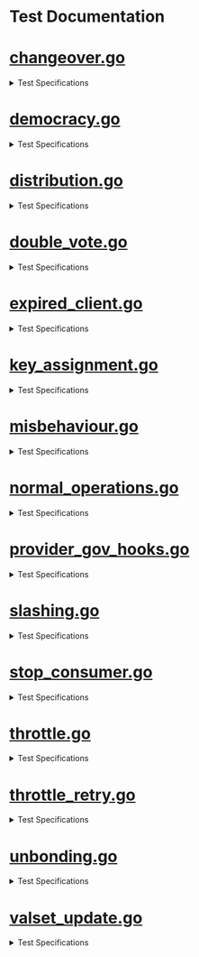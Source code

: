 # Test Documentation

# [changeover.go](../../tests/integration/changeover.go) 
<details><summary> Test Specifications </summary>

| Function | Short Description |
|----------|-------------------|
 [TestRecycleTransferChannel](../../tests/integration/changeover.go#L17) | TestRecycleTransferChannel tests that an existing transfer channel can be reused when transitioning from a standalone to a consumer chain.<details><summary>Details</summary>The test case:<br>* sets up a provider chain and a standalone chain<br>* creates a connection between the two chains<br>* creates a transfer channel between the two chains<br>* transitions the standalone chain to a consumer chain<br>* confirms that no extra transfer channel is created, thus only one transfer channel and one CCV channel exist.</details> |
</details>

# [democracy.go](../../tests/integration/democracy.go) 
<details><summary> Test Specifications </summary>

| Function | Short Description |
|----------|-------------------|
 [TestDemocracyRewardsDistribution](../../tests/integration/democracy.go#L79) | TestDemocracyRewardsDistribution checks that rewards to democracy representatives, community pool, and provider redistribution account are done correctly.<details><summary>Details</summary>* Sets up a democracy consumer chain<br>* Creates a new block<br>* Checks that rewards to democracy representatives, community pool, and provider redistribution account are distributed in the right proportions</details> |
 [TestDemocracyGovernanceWhitelisting](../../tests/integration/democracy.go#L195) | TestDemocracyGovernanceWhitelisting checks that only whitelisted governance proposals can be executed on democracy consumer chains.<details><summary>Details</summary>For context, see the whitelist for proposals in app/consumer-democracy/proposals_whitelisting.go.<br>* Sets up a democracy consumer chain<br>* Submits a proposal containing changes to the auth and mint module parameters<br>* Checks that the proposal is not executed, since the change to the auth module is not whitelisted.<br>* Submits a proposal containing changes *only* to the mint module parameters<br>* Checks that the proposal is executed, since the change to the mint module is whitelisted.<br>* Submits a proposal containing changes *only* to the auth module parameters<br>* Checks that again, the proposal is not executed, since the change to the auth module is not whitelisted.</details> |
 [TestDemocracyMsgUpdateParams](../../tests/integration/democracy.go#L295) | TestDemocracyMsgUpdateParams checks that the consumer parameters can be updated through a governance proposal.<details><summary>Details</summary>* Sets up a democracy consumer chain<br>* Submits a proposal containing changes to the consumer module parameters<br>* Checks that the proposal is executed, and the parameters are updated</details> |
</details>

# [distribution.go](../../tests/integration/distribution.go) 
<details><summary> Test Specifications </summary>

| Function | Short Description |
|----------|-------------------|
 [TestRewardsDistribution](../../tests/integration/distribution.go#L32) | TestRewardsDistribution tests the distribution of rewards from the consumer chain to the provider chain.<details><summary>Details</summary>The test sets up a provider and consumer chain and completes the channel initialization.<br>Then, it sends tokens into the FeeCollector on the consumer chain,<br>and checks that these tokens distributed correctly across the provider and consumer chain.<br>It first checks that the tokens are distributed purely on the consumer chain,<br>then advances the block height to make the consumer chain send a packet with rewards to the provider chain.<br>It does not whitelist the consumer denom, so the tokens are expected to stay in<br>the ConsumerRewardsPool on the provider chain.</details> |
 [TestSendRewardsRetries](../../tests/integration/distribution.go#L204) | TestSendRewardsRetries tests that failed reward transmissions are retried every BlocksPerDistributionTransmission blocks<details><summary>Details</summary>The test sets up a provider and consumer chain and completes the channel initialization.<br>It fills the fee pool on the consumer chain,<br>then corrupts the transmission channel and tries to send rewards to the provider chain,<br>which should fail.<br>The test then advances the block height to trigger a retry of the reward transmission,<br>and confirms that this time, the transmission is successful.</details> |
 [TestEndBlockRD](../../tests/integration/distribution.go#L285) | Note: this method is effectively a unit test for EndBLockRD(), but is written as an integration test to avoid excessive mocking. |
 [TestSendRewardsToProvider](../../tests/integration/distribution.go#L408) | TestSendRewardsToProvider is effectively a unit test for SendRewardsToProvider(), but is written as an integration test to avoid excessive mocking.<details><summary>Details</summary>The test first sets up CCV and transmission channels between the provider and consumer chains.<br>Then it verifies the SendRewardsToProvider() function under various scenarios and checks if the<br>function handles each scenario correctly by ensuring the expected number of token transfers.</details> |
 [TestIBCTransferMiddleware](../../tests/integration/distribution.go#L554) | TestIBCTransferMiddleware tests the logic of the IBC transfer OnRecvPacket callback.<details><summary>Details</summary>The test first sets up IBC and transfer channels. Then it simulates various scenarios of token transfers from the provider chain to<br>the consumer chain, and evaluates how the middleware processes these transfers. It ensures that token transfers are handled correctly and<br>rewards are allocated as expected.</details> |
 [TestAllocateTokens](../../tests/integration/distribution.go#L744) | TestAllocateTokens is a happy-path test of the consumer rewards pool allocation to opted-in validators and the community pool.<details><summary>Details</summary>The test sets up a provider chain and multiple consumer chains, and initializes the channels between them.<br>It funds the consumer rewards pools on the provider chain and allocates rewards to the consumer chains.<br>Then, it begins a new block to cause rewards to be distributed to the validators and the community pool,<br>and checks that the rewards are allocated as expected.</details> |
 [TestAllocateTokensToConsumerValidators](../../tests/integration/distribution.go#L884) | TestAllocateTokensToConsumerValidators tests the allocation of tokens to consumer validators.<details><summary>Details</summary>The test exclusively uses the provider chain.<br>It sets up a current set of consumer validators, then calls the AllocateTokensToConsumerValidators<br>function to allocate a number of tokens to the validators.<br>The test then checks that the expected number of tokens were allocated to the validators.<br>The test covers the following scenarios:<br>- The tokens to be allocated are empty<br>- The consumer validator set is empty<br>- The tokens are allocated to a single validator<br>- The tokens are allocated to multiple validators</details> |
 [TestAllocateTokensToConsumerValidatorsWithDifferentValidatorHeights](../../tests/integration/distribution.go#L1026) | TestAllocateTokensToConsumerValidatorsWithDifferentValidatorHeights tests AllocateTokensToConsumerValidators test with consumer validators that have different heights.<details><summary>Details</summary>It sets up a context where the consumer validators have different join heights and verifies that rewards are<br>correctly allocated only to validators who have been active long enough. It ensures that rewards are evenly distributed<br>among eligible validators, that validators can withdraw their rewards correctly, and that no rewards are allocated to validators<br>who do not meet the required join height criteria. It confirms that validators that have been consumer validators<br>for some time receive rewards, while validators that recently became consumer validators do not receive rewards.</details> |
 [TestMultiConsumerRewardsDistribution](../../tests/integration/distribution.go#L1142) | TestMultiConsumerRewardsDistribution tests the rewards distribution of multiple consumers chains.<details><summary>Details</summary>It sets up multiple consumer and transfer channels and verifies the distribution of rewards from<br>various consumer chains to the provider's reward pool. It ensures that the consumer reward pools are<br>correctly populated and that rewards are properly transferred to the provider. The test checks that<br>the provider's reward pool balance reflects the accumulated rewards from all consumer chains after<br>processing IBC transfer packets and relaying committed packets.</details> |
</details>

# [double_vote.go](../../tests/integration/double_vote.go) 
<details><summary> Test Specifications </summary>

| Function | Short Description |
|----------|-------------------|
 [TestHandleConsumerDoubleVoting](../../tests/integration/double_vote.go#L21) | TestHandleConsumerDoubleVoting tests the handling of double voting evidence from the consumer chain.<details><summary>Details</summary>The test sets up a CCV channel, creates various double voting scenarios, and submits these to the provider chain.<br>It checks if the provider chain correctly processes the evidence, jails and tombstones validators as needed, and applies the<br>correct slashing penalties. Finally, it verifies that invalid evidence is properly rejected and does not result in<br>incorrect penalties.</details> |
 [TestHandleConsumerDoubleVotingSlashesUndelegationsAndRelegations](../../tests/integration/double_vote.go#L279) | TestHandleConsumerDoubleVoting tests the handling of double voting evidence from the consumer chain and checks if slashing, undelegations, and redelegations are correctly processed.<details><summary>Details</summary>The test sets up a CCV channel, creates various double voting scenarios, and submits these to the provider chain.<br>It verifies that the evidence is processed correctly, ensures that the provider chain slashes the validator appropriately, and that it<br>handles undelegations and redelegations accurately. Then the test confirms that the validator’s staking status reflects these actions.<br>It also checks if the slashing penalties are applied correctly and updates the validator’s balance and delegations as expected.</details> |
</details>

# [expired_client.go](../../tests/integration/expired_client.go) 
<details><summary> Test Specifications </summary>

| Function | Short Description |
|----------|-------------------|
 [TestVSCPacketSendExpiredClient](../../tests/integration/expired_client.go#L27) | TestVSCPacketSendExpiredClient tests queueing of VSCPackets when the consumer client is expired.<details><summary>Details</summary>The test sets up a CCV channel and expires the client on consumer chain. Then, it bonds tokens to provider,<br>sends CCV packet to consumer and checks pending packets. While the consumer client is expired (or inactive for some reason)<br>all packets will be queued. The packet sending and checks are then repeated. After that more tokens are bonded on<br>provider to change validator powers. Finally expired client is upgraded to the consumer<br>and all packets are cleared once the consumer client is established.</details> |
 [TestConsumerPacketSendExpiredClient](../../tests/integration/expired_client.go#L94) | TestConsumerPacketSendExpiredClient tests the consumer sending packets when the provider client is expired.<details><summary>Details</summary>The test sets up a CCV channel and bonds tokens on provider, then it sends CCV packet to consumer and rebonds tokens on provider.<br>Checks for pending VSC packets and relays all VSC packets to consumer. After that the provider client is expired.<br>Confirms that while the provider client is expired  all packets will be queued and then cleared once the provider client is upgraded.</details> |
</details>

# [key_assignment.go](../../tests/integration/key_assignment.go) 
<details><summary> Test Specifications </summary>

| Function | Short Description |
|----------|-------------------|
 [TestKeyAssignment](../../tests/integration/key_assignment.go#L33) | TestKeyAssignment tests key assignments relayed from the provider chain to the consumer chain at different times in the protocol lifecycle.<details><summary>Details</summary>Each test scenario sets up a provider chain and then assigns a key for a validator.<br>However, the assignment comes at different times in the protocol lifecycle.<br>The test covers the following scenarios:<br>* successfully assign the key before the CCV channel initialization is complete, then check that a VSCPacket is indeed queued<br>* successfully assign the key after the CCV channel initialization is complete<br>* successfully assign the key during an same epoch where the validator power changes<br>* get an error when assigning the same key twice in the same block by different validators<br>* get an error when assigning the same key twice in the same block by the same validator<br>* successfully assign two different keys in the same block by one validator<br>* get an error when assigning the same key twice in different blocks by different validators<br>* get an error when assigning the same key twice in different blocks by the same validator<br>For each scenario where the key assignment does not produce an error,<br>the test also checks that VSCPackets are relayed to the consumer chain and that the clients on<br>the provider and consumer chain can be updated.</details> |
</details>

# [misbehaviour.go](../../tests/integration/misbehaviour.go) 
<details><summary> Test Specifications </summary>

| Function | Short Description |
|----------|-------------------|
 [TestHandleConsumerMisbehaviour](../../tests/integration/misbehaviour.go#L24) | TestHandleConsumerMisbehaviour tests the handling of consumer misbehavior.<details><summary>Details</summary>The test sets up a CCV channel and sends an empty VSC packet to ensure that the consumer client revision height is greater than 0.<br>It then constructs a Misbehaviour object with two conflicting headers and process the equivocation evidence.<br>After that it verifies that the provider chain correctly processes this misbehavior. The test ensures that all involved<br>validators are jailed, tombstoned, and slashed according to the expected outcomes. It includes steps to assert<br>that their tokens are adjusted based on the slashing fraction.</details> |
 [TestGetByzantineValidators](../../tests/integration/misbehaviour.go#L102) | TestGetByzantineValidators checks the GetByzantineValidators function on various instances of misbehaviour.<details><summary>Details</summary>The test sets up a provider and consumer chain.<br>It creates a header with a subset of the validators on the consumer chain,<br>then creates a second header (in a variety of different ways),<br>and checks which validators are considered Byzantine<br>by calling the GetByzantineValidators function.<br>The test scenarios are:<br>* when one of the headers is empty, the function should return an error<br>* when one of the headers has a corrupted validator set (e.g. by a validator having a different public key), the function should return an error<br>* when the signatures in one of the headers are corrupted, the function should return an error<br>* when the attack is an amnesia attack (i.e. the headers have different block IDs), no validator is considered byzantine<br>* for non-amnesia misbehaviour, all validators that signed both headers are considered byzantine</details> |
 [TestCheckMisbehaviour](../../tests/integration/misbehaviour.go#L399) | TestCheckMisbehaviour tests that the CheckMisbehaviour function correctly checks for misbehaviour.<details><summary>Details</summary>The test sets up a provider and consumer chain.<br>It creates a valid client header and then creates a misbehaviour by creating a second header in a variety of different ways.<br>It then checks that the CheckMisbehaviour function correctly checks for misbehaviour by verifying that<br>it returns an error when the misbehaviour is invalid and no error when the misbehaviour is valid.<br>The test scenarios are:<br>* both headers are identical (returns an error)<br>* the misbehaviour is not for the consumer chain (returns an error)<br>* passing an invalid client id (returns an error)<br>* passing a misbehaviour with different header height (returns an error)<br>* passing a misbehaviour older than the min equivocation evidence height (returns an error)<br>* one header of the misbehaviour has insufficient voting power (returns an error)<br>* passing a valid misbehaviour (no error)<br>It does not test actually submitting the misbehaviour to the chain or freezing the client.</details> |
</details>

# [normal_operations.go](../../tests/integration/normal_operations.go) 
<details><summary> Test Specifications </summary>

| Function | Short Description |
|----------|-------------------|
 [TestHistoricalInfo](../../tests/integration/normal_operations.go#L19) | TestHistoricalInfo tests the tracking of historical information in the context of new blocks being committed.<details><summary>Details</summary>The test first saves the initial number of CC validators and current block height.<br>Then it adds a new validator and then advance the blockchain by one block, triggering the tracking of historical information.<br>After, the test setup creates 2 validators and then calls TrackHistoricalInfo with header block height<br>Test cases verify that historical information is pruned correctly and that the validator set is updated as expected.<br>Execution of test cases checks if the historical information is correctly handled and pruned based on the block height.</details> |
</details>

# [provider_gov_hooks.go](../../tests/integration/provider_gov_hooks.go) 
<details><summary> Test Specifications </summary>

| Function | Short Description |
|----------|-------------------|
 [TestAfterPropSubmissionAndVotingPeriodEnded](../../tests/integration/provider_gov_hooks.go#L23) | TestAfterPropSubmissionAndVotingPeriodEnded tests the results of GetProviderInfo method.<details><summary>Details</summary>The test sets up the account that will submit the proposal, and then the proposal is created.<br>After the proposal is submitted the AfterProposalSubmission hook is triggered<br>and it should handle the submission of the proposal in the provider module.<br>Proposal submission is then verified, and lastly AfterProposalVotingPeriodEnded is triggered.<br>Tests verifies the deletion of the proposal.</details> |
 [TestGetConsumerAdditionFromProp](../../tests/integration/provider_gov_hooks.go#L58) | TestGetConsumerAdditionFromProp manually calls the GetConsumerAdditionLegacyPropFromProp hook on various types of proposals to test the behavior of the hook.<details><summary>Details</summary>The test case creates a provider chain, then submits a Proposal with various different types of content.<br>Then, it tries to get the ConsumerAdditionProposal from the proposal using the hook.<br>Test cases include a proposal with no messages; a proposal with a transfer message; a proposal with an unrelated legacy proposal;<br>a proposal with an invalid legacy proposal; and a proposal with a ConsumerAdditionProposal.<br>In the case of a valid ConsumerAdditionProposal, the test verifies that the proposal is found and returned by the hook.</details> |
</details>

# [slashing.go](../../tests/integration/slashing.go) 
<details><summary> Test Specifications </summary>

| Function | Short Description |
|----------|-------------------|
 [TestRelayAndApplyDowntimePacket](../../tests/integration/slashing.go#L48) | TestRelayAndApplyDowntimePacket tests that downtime slash packets can be properly relayed from consumer to provider, handled by provider, with a VSC and jailing eventually effective on consumer and provider.<details><summary>Details</summary>It sets up CCV channels and retrieves consumer validators. A validator is selected and its consensus address is created.<br>The test then retrieves the provider consensus address that corresponds to the consumer consensus address of the validator.<br>Also the validator's current state is retrieved, including its token balance, and the validator's signing information is set to ensure<br>it will be jailed for downtime. The slashing packet is then created and sent from the consumer chain to the provider chain with a specified<br>timeout. The packet is then received and the test also verifies that the validator was removed from the provider validator set.<br>After, the test relays VSC packets from the provider chain to each consumer chain and verifies that the consumer chains correctly<br>process these packets. The validator's balance and status on the provider chain are checked to ensure it was jailed correctly but not slashed,<br>and its unjailing time is updated. The outstanding downtime flag is reset on the consumer chain, and lastly, the test ensures that the consumer<br>chain acknowledges receipt of the packet from the provider chain.<br><br>Note: This method does not test the actual slash packet sending logic for downtime<br>and double-signing, see TestValidatorDowntime and TestValidatorDoubleSigning for<br>those types of tests.</details> |
 [TestRelayAndApplyDoubleSignPacket](../../tests/integration/slashing.go#L190) | TestRelayAndApplyDoubleSignPacket tests correct processing of double sign slashing packets. handled by provider, with a VSC and jailing eventually effective on consumer and provider.<details><summary>Details</summary>It sets up CCV channels and retrieves consumer validators. A validator is selected and its consensus address is created.<br>The test then retrieves the provider consensus address that corresponds to the consumer consensus address of the validator.<br>Also the validator's current state is retrieved, including its token balance, and the validator's signing information is set to ensure<br>The double sign slashing packet is then created and sent from the consumer chain to the provider chain.<br>timeout and sets infraction type to be double signed. The test then verifies that the validator wasn't slashed, that its status is still bonded,<br>and that the unjailing time and tombstone status are correctly managed. Provider chain then sends an acknowledgment for the slashing<br>packet to confirm that it has been processed.<br><br>Note that double-sign slash packets should not affect the provider validator set.</details> |
 [TestSlashPacketAcknowledgement](../../tests/integration/slashing.go#L276) | TestSlashPacketAcknowledgement tests the handling of a slash packet acknowledgement.<details><summary>Details</summary>It sets up a provider and consumer chain, with channel initialization between them performed,<br>then sends a slash packet with randomized fields from the consumer to the provider.<br>The provider processes the packet</details> |
 [TestHandleSlashPacketDowntime](../../tests/integration/slashing.go#L326) | TestHandleSlashPacketDowntime tests the handling of a downtime related slash packet, with integration tests.<details><summary>Details</summary>It retrieves a validator from provider chain's validators and checks if it's bonded.<br>The signing information for the validator is then set. The provider processes the downtime slashing packet from the consumer.<br>The test then checks that the validator has been jailed as a result of the downtime slashing packet being processed.<br>It also verifies that the validator’s signing information is updated and that the jailing duration is set correctly.<br><br>Note that only downtime slash packets are processed by HandleSlashPacket.</details> |
 [TestOnRecvSlashPacketErrors](../../tests/integration/slashing.go#L372) | TestOnRecvSlashPacketErrors tests errors for the OnRecvSlashPacket method in an integration testing setting<details><summary>Details</summary>It sets up all CCV channels and expects panic if ccv channel is not established via dest channel of packet.<br>After the correct channelID is added to the packet, a panic shouldn't occur anymore.<br>The test creates an instance of SlashPacketData and then verifies correct processing and error handling<br>for slashing packets received by the provider chain.</details> |
 [TestValidatorDowntime](../../tests/integration/slashing.go#L477) | TestValidatorDowntime tests if a slash packet is sent and if the outstanding slashing flag is switched when a validator has downtime on the slashing module<details><summary>Details</summary>It sets up all CCV channel and send an empty VSC packet, then retrieves the address of a validator.<br>Validator signs blocks for the duration of the signedBlocksWindow and a slash packet is constructed to be sent and committed.<br>The test simulates the validator missing blocks and then verifies that the validator is jailed and the jailed time is correctly updated.<br>Also it ensures that the missed block counters are reset. After it checks that there is a pending slash packet in the queue, the test sends the pending packets.<br>Then checks if slash record is created and verifies that the consumer queue still contains the packet since no acknowledgment has been received from the provider.<br>It verifies that the slash packet was sent and check that the outstanding slashing flag prevents the jailed validator to keep missing block.</details> |
 [TestValidatorDoubleSigning](../../tests/integration/slashing.go#L594) | TestValidatorDoubleSigning tests if a slash packet is sent when a double-signing evidence is handled by the evidence module<details><summary>Details</summary>It sets up all CCV channel and sends an empty VSC packet, then creates a validator public key and address. Then the infraction parameters are set and<br>evidence of double signing is created. Validator signing-info are also added to the store and the slash packet is constructed.<br>The test then simulates double signing and sends the slash packet. It then verifies the handling of slash packet, and after<br>it checks if slash record was created and if it's waiting for reply. Lastly the test confirms that the queue is not cleared and the slash packet is sent</details> |
 [TestQueueAndSendSlashPacket](../../tests/integration/slashing.go#L686) | TestQueueAndSendSlashPacket tests the integration of QueueSlashPacket with SendPackets. In normal operation slash packets are queued in BeginBlock and sent in EndBlock.<details><summary>Details</summary>It sets up all CCV channels and then queues slash packets for both downtime and double-signing infractions.<br>Then, it checks that the correct number of slash requests are stored in the queue, including duplicates for downtime infractions.<br>After the CCV channel for sending actual slash packets is prepared, the slash packets are sent, and the test checks that the outstanding downtime flags<br>are correctly set for validators that were slashed for downtime infractions. Lastly, the test ensures that the pending data packets queue is empty.</details> |
 [TestCISBeforeCCVEstablished](../../tests/integration/slashing.go#L770) | TestCISBeforeCCVEstablished tests that the consumer chain doesn't panic or have any undesired behavior when a slash packet is queued before the CCV channel is established. Then once the CCV channel is established, the slash packet should be sent soon after.<details><summary>Details</summary>It checks that no pending packets exist and that there's no slash record found. Then it triggers a slashing event which queues a slash packet.<br>The slash packet should be queued but not sent, and it should stay like that until the CCV channel is established and the packet is sent.<br>The test then verifies that a slashing record now exists, indicating that the slashing packet has been successfully sent.</details> |
</details>

# [stop_consumer.go](../../tests/integration/stop_consumer.go) 
<details><summary> Test Specifications </summary>

| Function | Short Description |
|----------|-------------------|
 [TestStopConsumerChain](../../tests/integration/stop_consumer.go#L24) | TestStopConsumerChain tests the functionality of stopping a consumer chain at a higher level than unit tests.<details><summary>Details</summary>It retrieves a validator from the provider chain's validators and then the delegator address.<br>Then the test sets up test operations, populating the provider chain states using the following operations:<br>  - Setup CCV channels; establishes the CCV channel and sets channelToChain, chainToChannel, and initHeight mapping for the consumer chain ID.<br>  - Delegate the total bond amount to the chosen validator.<br>  - Undelegate the shares in four consecutive blocks evenly; create UnbondingOp and UnbondingOpIndex entries for the consumer chain ID.<br>  - Set SlashAck state for the consumer chain ID.<br><br>After, the setup operations are executed, and the consumer chain is stopped. Finally, the test checks that the state<br>associated with the consumer chain is properly cleaned up after it is stopped.</details> |
 [TestStopConsumerOnChannelClosed](../../tests/integration/stop_consumer.go#L109) | TODO Simon: implement OnChanCloseConfirm in IBC-GO testing to close the consumer chain's channel end |
</details>

# [throttle.go](../../tests/integration/throttle.go) 
<details><summary> Test Specifications </summary>

| Function | Short Description |
|----------|-------------------|
 [TestBasicSlashPacketThrottling](../../tests/integration/throttle.go#L32) | TestBasicSlashPacketThrottling tests slash packet throttling with a single consumer, two slash packets, and no VSC matured packets. The most basic scenario.<details><summary>Details</summary>It sets up various test cases, all CCV channels and validator powers. Also, the initial value of the slash meter is retrieved, and the test verifies it<br>has the expected value. All validators are retrieved as well, and it's ensured that none of them are jailed from the start.<br>The test then creates a slash packet for the first validator and sends it from the consumer to the provider.<br>Afterward, it asserts that validator 0 is jailed, has no power, and that the slash meter and allowance have the expected values.<br>Then, a second slash packet is created for a different validator, and the test validates that the second validator is<br>not jailed after sending the second slash packet. Next, it replenishes the slash meter until it is positive.<br>Lastly, it asserts that validator 2 is jailed once the slash packet is retried and that it has no more voting power.</details> |
 [TestMultiConsumerSlashPacketThrottling](../../tests/integration/throttle.go#L212) | TestMultiConsumerSlashPacketThrottling tests slash packet throttling in the context of multiple consumers sending slash packets to the provider, with VSC matured packets sprinkled around.<details><summary>Details</summary>It sets up all CCV channels and validator powers. It then chooses three consumer bundles from the available bundles. Next, the slash packets are sent from each of the chosen<br>consumer bundles to the provider chain. They will each slash a different validator. The test then confirms that the slash packet for the first consumer was handled first,<br>and afterward, the slash packets for the second and third consumers were bounced. It then checks the total power of validators in the provider<br>chain to ensure it reflects the expected state after the first validator has been jailed. The slash meter is then replenished, and one of the two queued<br>The slash meter is then replenished, and one of the two queued slash packet entries is handled when both are retried. The total power is then updated and verified again.<br>Then, the slash meter is replenished one more time, and the final slash packet is handled. Lastly, the test confirms that all validators are jailed.</details> |
 [TestPacketSpam](../../tests/integration/throttle.go#L338) | TestPacketSpam confirms that the provider can handle a large number of incoming slash packets in a single block.<details><summary>Details</summary>It sets up all CCV channels and validator powers. Then the parameters related to the handling of slash packets are set.<br>The slash packets for the first three validators are then prepared, and 500 slash packets are created, alternating between downtime and double-sign infractions.<br>The test then simulates the reception of the 500 packets by the provider chain within the same block. Lastly, it verifies that the first three validators<br>have been jailed as expected. This confirms that the system correctly processed the slash packets and applied the penalties.</details> |
 [TestDoubleSignDoesNotAffectThrottling](../../tests/integration/throttle.go#L410) | TestDoubleSignDoesNotAffectThrottling tests that a large number of double sign slash packets do not affect the throttling mechanism.<details><summary>Details</summary>This test sets up a scenario where 3 validators are slashed for double signing, and the 4th is not.<br>It then sends 500 double sign slash packets from a consumer to the provider in a single block.<br>The test confirms that the slash meter is not affected by this, and that no validators are jailed.</details> |
 [TestSlashingSmallValidators](../../tests/integration/throttle.go#L497) | TestSlashingSmallValidators tests that multiple slash packets from validators with small power can be handled by the provider chain in a non-throttled manner.<details><summary>Details</summary>It sets up all CCV channels and delegates tokens to four validators, giving the first validator a larger amount of power.<br>The slash meter is then initialized, and the test verifies that none of the validators are jailed before the slash packets are processed.<br>It then sets up default signing information for the three smaller validators to prepare them for being jailed.<br>The slash packets for the small validators are then constructed and sent.<br>Lastly, the test verifies validator powers after processing the slash packets. It confirms that the large validator remains unaffected and<br>that the three smaller ones have been penalized and jailed.</details> |
 [TestSlashMeterAllowanceChanges](../../tests/integration/throttle.go#L576) | TestSlashMeterAllowanceChanges tests scenarios where the slash meter allowance is expected to change.<details><summary>Details</summary>It sets up all CCV channels, verifies the initial slash meter allowance, and updates the power of validators.<br>Then, it confirms that the value of the slash meter allowance is adjusted correctly after updating the validators' powers.<br>Lastly, it changes the replenish fraction and asserts the new expected allowance.<br><br>TODO: This should be a unit test, or replaced by TestTotalVotingPowerChanges.</details> |
 [TestSlashAllValidators](../../tests/integration/throttle.go#L608) | TestSlashAllValidators is similar to TestSlashSameValidator, but 100% of validators' power is jailed in a single block.<details><summary>Details</summary>It sets up all CCV channels and validator powers. Then the slash meter parameters are set.<br>One slash packet is created for each validator, and then an additional five more for each validator<br>in order to test the system's ability to handle multiple slashing events in a single block.<br>The test then receives and processes each slashing packet in the provider chain<br>and afterward, it checks that all validators are jailed as expected.<br><br>Note: This edge case should not occur in practice, but it is useful to validate that<br>the slash meter can allow any number of slash packets to be handled in a single block when<br>its allowance is set to "1.0".</details> |
</details>

# [throttle_retry.go](../../tests/integration/throttle_retry.go) 
<details><summary> Test Specifications </summary>

| Function | Short Description |
|----------|-------------------|
 [TestSlashRetries](../../tests/integration/throttle_retry.go#L23) | TestSlashRetries tests the throttling v2 retry logic at an integration level.<details><summary>Details</summary>This test sets up the CCV channels and the provider. It retrieves the validators and ensures that none are initially jailed.<br>Two validators are then selected, and their signing information is set up.<br>The test also sets up the consumer, and then constructs and queues a slashing packet for the first validator.<br>It verifies that the packet is sent. Packet is then received on the provider side and handled. The test then confirms that the first validator has been jailed<br>and checks the provider's slash meter to ensure it reflects the correct state. The packet is acknowledged on the consumer chain, and it is verified<br>that the slash record has been deleted and no pending packets remain. Additionally, it confirms that packet sending is now permitted.<br>The test then queues a second slashing packet for the second validator and verifies its pending status. Finally, it handles the second packet,<br>checks that the second validator is jailed, and confirms the final state of the slash record and pending packets on the consumer chain.</details> |
</details>

# [unbonding.go](../../tests/integration/unbonding.go) 
<details><summary> Test Specifications </summary>

| Function | Short Description |
|----------|-------------------|
 [TestUndelegationCompletion](../../tests/integration/unbonding.go#L14) | TestUndelegationCompletion tests that undelegations complete after the unbonding period elapses on the provider, regardless of the consumer's state<details><summary>Details</summary>It sets up a CCV channel and performs an initial delegation of tokens followed by a partial undelegation<br>(undelegating 1/4 of the tokens). Then it verifies that the staking unbonding operation is created as expected. Block height is then incremented<br>on the provider. After this period elapses, the test checks that the unbonding operation has been completed. Finally, it verifies<br>that the token balances are correctly updated, ensuring that the expected amount of tokens has been returned to the account.</details> |
</details>

# [valset_update.go](../../tests/integration/valset_update.go) 
<details><summary> Test Specifications </summary>

| Function | Short Description |
|----------|-------------------|
 [TestPacketRoundtrip](../../tests/integration/valset_update.go#L21) | TestPacketRoundtrip tests a CCV packet roundtrip when tokens are bonded on the provider.<details><summary>Details</summary>It sets up CCV and transfer channels. Some tokens are then bonded on the provider side in order to change validator power.<br>The test then relays a packet from the provider chain to the consumer chain.<br>Lastly, it relays a matured packet from the consumer chain back to the provider chain.</details> |
 [TestQueueAndSendVSCMaturedPackets](../../tests/integration/valset_update.go#L54) | TestQueueAndSendVSCMaturedPackets tests the behavior of EndBlock QueueVSCMaturedPackets call and its integration with SendPackets call.<details><summary>Details</summary>It sets up CCV channel and then creates and simulates the sending of three VSC packets<br>from the provider chain to the consumer chain at different times. The first packet is sent, and its processing is validated.<br>After simulating the passage of one hour, the second packet is sent and its processing is validated. Then after simulating the<br>passage of 24 more hours, the third packet is sent and its processing is validated. The test then retrieves all packet maturity<br>times from the consumer, and this is used to check the maturity status of the packets sent earlier.<br>The test then advances the time so that the first two packets reach their unbonding period, while the third packet does not.<br>Next it ensures first two packets are unbonded, their maturity times are deleted, and that VSCMatured packets are queued.<br>The third packet is still in the store and has not yet been processed for unbonding.<br>Finally, the test checks that the packet commitments for the processed packets are correctly reflected in the consumer chain's state.</details> |
</details>

